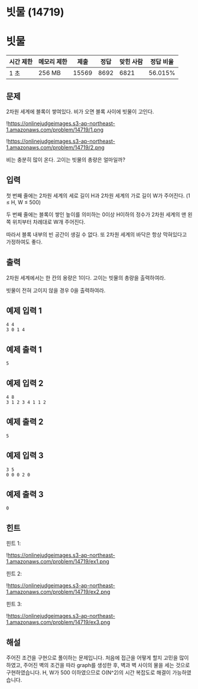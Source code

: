 # 빗물 (14719)

# 빗물

| 시간 제한 | 메모리 제한 | 제출 | 정답 | 맞힌 사람 | 정답 비율 |
| --- | --- | --- | --- | --- | --- |
| 1 초 | 256 MB | 15569 | 8692 | 6821 | 56.015% |

## 문제

2차원 세계에 블록이 쌓여있다. 비가 오면 블록 사이에 빗물이 고인다.

!https://onlinejudgeimages.s3-ap-northeast-1.amazonaws.com/problem/14719/1.png

!https://onlinejudgeimages.s3-ap-northeast-1.amazonaws.com/problem/14719/2.png

비는 충분히 많이 온다. 고이는 빗물의 총량은 얼마일까?

## 입력

첫 번째 줄에는 2차원 세계의 세로 길이 H과 2차원 세계의 가로 길이 W가 주어진다. (1 ≤ H, W ≤ 500)

두 번째 줄에는 블록이 쌓인 높이를 의미하는 0이상 H이하의 정수가 2차원 세계의 맨 왼쪽 위치부터 차례대로 W개 주어진다.

따라서 블록 내부의 빈 공간이 생길 수 없다. 또 2차원 세계의 바닥은 항상 막혀있다고 가정하여도 좋다.

## 출력

2차원 세계에서는 한 칸의 용량은 1이다. 고이는 빗물의 총량을 출력하여라.

빗물이 전혀 고이지 않을 경우 0을 출력하여라.

## 예제 입력 1

```
4 4
3 0 1 4

```

## 예제 출력 1

```
5

```

## 예제 입력 2

```
4 8
3 1 2 3 4 1 1 2

```

## 예제 출력 2

```
5

```

## 예제 입력 3

```
3 5
0 0 0 2 0

```

## 예제 출력 3

```
0

```

## 힌트

힌트 1:

!https://onlinejudgeimages.s3-ap-northeast-1.amazonaws.com/problem/14719/ex1.png

힌트 2:

!https://onlinejudgeimages.s3-ap-northeast-1.amazonaws.com/problem/14719/ex2.png

힌트 3:

!https://onlinejudgeimages.s3-ap-northeast-1.amazonaws.com/problem/14719/ex3.png

## 해설

주어진 조건을 구현으로 풀이하는 문제입니다. 처음에 접근을 어떻게 할지 고민을 많이 하였고, 주어진 벽의 조건을 따라 graph를 생성한 후, 벽과 벽 사이의 물을 세는 것으로 구현하였습니다. H, W가 500 이하였으므로 O(N^2)의 시간 복잡도로 해결이 가능하였습니다.

